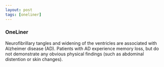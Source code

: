 ```yaml
---
layout: post
tags: [oneliner]
---
```



### OneLiner

Neurofibrillary tangles and widening of the ventricles are associated with Alzheimer disease (AD). Patients with AD experience memory loss, but do not demonstrate any obvious physical findings (such as abdominal distention or skin changes).
